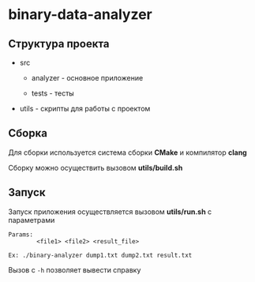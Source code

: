 # binary-data-analyzer

## Структура проекта

* src

    * analyzer - основное приложение

    * tests - тесты

* utils - скрипты для работы с проектом

## Сборка

Для сборки используется система сборки **CMake** и компилятор **clang**

Сборку можно осуществить вызовом **utils/build.sh**

## Запуск

Запуск приложения осуществляется вызовом **utils/run.sh** с параметрами 

```
Params: 
        <file1> <file2> <result_file>

Ex: ./binary-analyzer dump1.txt dump2.txt result.txt
```

Вызов с `-h` позволяет вывести справку
